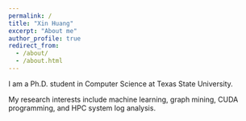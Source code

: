```yaml
---
permalink: /
title: "Xin Huang"
excerpt: "About me"
author_profile: true
redirect_from:
  - /about/
  - /about.html
---
```


I am a Ph.D. student in Computer Science at Texas State University.

My research interests include machine learning, graph mining, CUDA programming, and HPC system log analysis.
